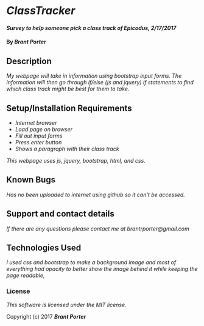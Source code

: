 # _ClassTracker_

#### _Survey to help someone pick a class track of Epicodus, 2/17/2017_

#### By _**Brant Porter**_

## Description

_My webpage will take in information using bootstrap input forms. The information will then go through if/else (js and jquery) if statements to find which class track might be best for them to take._

## Setup/Installation Requirements

* _Internet browser_
* _Load page on browser_
* _Fill out input forms_
* _Press enter button_
* _Shows a paragraph with their class track_

_This webpage uses js, jquery, bootstrap, html, and css._

## Known Bugs

_Has no been uploaded to internet using github so it can't be accessed._

## Support and contact details

_If there are any questions please contact me at brantrporter@gmail.com_

## Technologies Used

_I used css and bootstrap to make a background image and most of everything had opacity to better show the image behind it while keeping the page readable,_

### License

*This software is licensed under the MIT license.*

Copyright (c) 2017 **_Brant Porter_**
